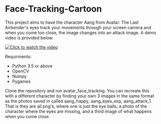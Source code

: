 # Face-Tracking-Cartoon
This project aims to have the character Aang from Avatar: The Last Airbender's eyes track your movements through your screen camera and when you come too close, the image changes into an attack image. A demo video is provided below.

[![Click to watch the video](https://github.com/sziaa/Face-Tracking-Cartoon/raw/main/assets/143029165/7035ed04-cf5d-40e4-bbb8-0d5a00b33bec.png)](https://www.youtube.com/watch?v=ZF__6LuY3GM&ab_channel=SehrishZia)


Requirments:

- Python 3.5 or above
- OpenCV
- Numpy
- Pygames

Clone the repository and run avatar_face_tracking. You can recreate this with a different character by finding your own 3 images in the same format as the photos saved in called aang_happy, aang_eyes_exp, aang_attack_1. That is they are all png's, where one is just the eye balls, a photo of the character where the eyes are missing, and a third image of what happens when you come close.
